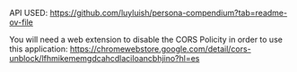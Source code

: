 API USED: https://github.com/luyluish/persona-compendium?tab=readme-ov-file

You will need a web extension to disable the CORS Policity in order to use this application: https://chromewebstore.google.com/detail/cors-unblock/lfhmikememgdcahcdlaciloancbhjino?hl=es
